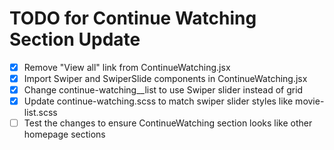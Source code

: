 # TODO for Continue Watching Section Update

- [x] Remove "View all" link from ContinueWatching.jsx
- [x] Import Swiper and SwiperSlide components in ContinueWatching.jsx
- [x] Change continue-watching__list to use Swiper slider instead of grid
- [x] Update continue-watching.scss to match swiper slider styles like movie-list.scss
- [ ] Test the changes to ensure ContinueWatching section looks like other homepage sections
